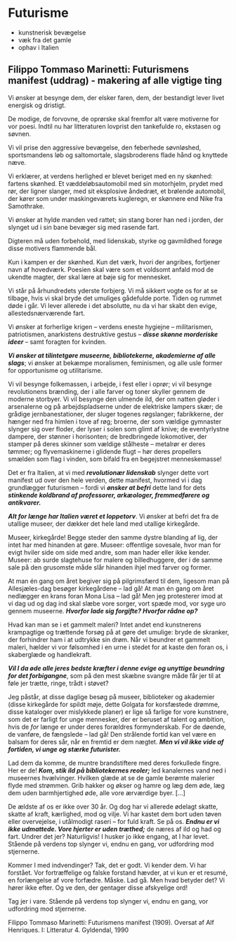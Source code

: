 
# Futurisme
- kunstnerisk bevægelse
- væk fra det gamle
- ophav i Italien 

## **Filippo Tommaso Marinetti: Futurismens manifest (uddrag)** - makering af alle vigtige ting
Vi ønsker at besynge dem, der elsker faren, dem, der bestandigt lever livet energisk og dristigt.

De modige, de forvovne, de oprørske skal fremfor alt være motiverne for vor poesi.
Indtil nu har litteraturen lovprist den tankefulde ro, ekstasen og søvnen. 

Vi vil prise den aggressive bevægelse, den feberhede søvnløshed, sportsmandens løb og saltomortale, slagsbroderens flade hånd og knyttede næve.

Vi erklærer, at verdens herlighed er blevet beriget med en ny skønhed: fartens skønhed. Et væddeløbsautomobil med sin motorhjelm, prydet med rør, der ligner slanger, med sit eksplosive åndedræt, et brølende automobil, der kører som under maskingeværets kugleregn, er skønnere end Nike fra Samothrake.

Vi ønsker at hylde manden ved rattet; sin stang borer han ned i jorden, der slynget ud i sin bane bevæger sig med rasende fart.

Digteren må uden forbehold, med lidenskab, styrke og gavmildhed forøge disse motivers flammende bål.

Kun i kampen er der skønhed. Kun det værk, hvori der angribes, fortjener navn af hovedværk. Poesien skal være som et voldsomt anfald mod de ukendte magter, der skal lære at bøje sig for mennesket.

Vi står på århundredets yderste forbjerg. Vi må sikkert vogte os for at se tilbage, hvis vi skal bryde det umuliges gådefulde porte. Tiden og rummet døde i går. Vi lever allerede i det absolutte, nu da vi har skabt den evige, allestedsnærværende fart.

Vi ønsker at forherlige krigen – verdens eneste hygiejne – militarismen, patriotismen, anarkistens destruktive gestus – ***disse skønne morderiske ideer*** – samt foragten for kvinden.

***Vi ønsker at tilintetgøre museerne, bibliotekerne, akademierne af alle slags***; vi ønsker at bekæmpe moralismen, feminismen, og alle usle former for opportunisme og utilitarisme.

Vi vil besynge folkemassen, i arbejde, i fest eller i oprør; vi vil besynge revolutionens brænding, der i alle farver og toner skyller gennem de moderne storbyer. Vi vil besynge den ulmende ild, der om natten gløder i arsenalerne og på arbejdspladserne under de elektriske lampers skær; de grådige jernbanestationer, der sluger togenes røgslanger; fabrikkerne, der hænger ned fra himlen i tove af røg; broerne, der som vældige gymnaster slynger sig over floder, der lyser i solen som glimt af knive; de eventyrlystne dampere, der stønner i horisonten; de bredbringede lokomotiver, der stamper på deres skinner som vældige stålheste – metalrør er deres tømmer; og flyvemaskinerne i glidende flugt – hør deres propellers smælden som flag i vinden, som bifald fra en begejstret menneskemasse!

Det er fra Italien, at vi med ***revolutionær lidenskab*** slynger dette vort manifest ud over den hele verden, dette manifest, hvormed vi i dag grundlægger futurismen – fordi vi ***ønsker at befri*** dette land for dets ***stinkende koldbrand af professorer, arkæologer, fremmedførere og antikvarer.***

***Alt for længe har Italien været et loppetorv***. Vi ønsker at befri det fra de utallige museer, der dækker det hele land med utallige kirkegårde.

Museer, kirkegårde! Begge steder den samme dystre blanding af lig, der intet har med hinanden at gøre. Museer: offentlige sovesale, hvor man for evigt hviler side om side med andre, som man hader eller ikke kender. Museer: ab surde slagtehuse for malere og billedhuggere, der i de samme sale på den grusomste måde slår hinanden ihjel med farver og former.

At man én gang om året begiver sig på pilgrimsfærd til dem, ligesom man på Allesjæles-dag besøger kirkegårdene – lad gå! At man én gang om året nedlægger en krans foran Mona Lisa – lad gå! Men jeg protesterer imod at vi dag ud og dag ind skal slæbe vore sorger, vort spæde mod, vor syge uro gennem museerne. ***Hvorfor lade sig forgifte? Hvorfor rådne op?***

Hvad kan man se i et gammelt maleri? Intet andet end kunstnerens krampagtige og trættende forsøg på at gøre det umulige: bryde de skranker, der forhindrer ham i at udtrykke sin drøm. Når vi beundrer et gammelt maleri, hælder vi vor følsomhed i en urne i stedet for at kaste den foran os, i skaberglæde og handlekraft.

***Vil I da øde alle jeres bedste kræfter i denne evige og unyttige beundring for det forbigangne***, som på den mest skæbne svangre måde får jer til at føle jer trætte, ringe, trådt i støvet?

Jeg påstår, at disse daglige besøg på museer, biblioteker og akademier (disse kirkegårde for spildt møje, dette Golgata for korsfæstede drømme, disse kataloger over mislykkede planer) er lige så farlige for vore kunstnere, som det er farligt for unge mennesker, der er beruset af talent og ambition, hvis de _for_ længe er under deres forældres formynderskab. For de døende, de vanføre, de fængslede – lad gå! Den strålende fortid kan vel være en balsam for deres sår, når en fremtid er dem nægtet. ***Men vi vil ikke vide af fortiden, vi unge og stærke futurister.***

Lad dem da komme, de muntre brandstiftere med deres forkullede fingre. Her er de! ***Kom, stik ild på bibliotekernes reoler;*** led kanalernes vand ned i museernes hvælvinger. Hvilken glæde at se de gamle berømte malerier flyde med strømmen. Grib hakker og økser og hamre og læg dem øde, læg dem uden barmhjertighed øde, alle vore ærværdige byer. [...]

De ældste af os er ikke over 30 år. Og dog har vi allerede ødelagt skatte, skatte af kraft, kærlighed, mod og vilje. Vi har kastet dem bort uden tøven eller overvejelse, i utålmodigt raseri – for fuld kraft. Se på os. ***Endnu er vi ikke udmattede. Vore hjerter er uden træthed;*** de næres af ild og had og fart. Undrer det jer? Naturligvis! I husker jo ikke engang, at I har levet. Stående på verdens top slynger vi, endnu en gang, vor udfordring mod stjernerne.

Kommer I med indvendinger? Tak, det er godt. Vi kender dem. Vi har forstået. Vor fortræffelige og falske forstand hævder, at vi kun er et resumé, en forlængelse af vore forfædre. Måske. Lad gå. Men hvad betyder det? Vi hører ikke efter. Og ve den, der gentager disse afskyelige ord!

Tag jer i vare. Stående på verdens top slynger vi, endnu en gang, vor udfordring mod stjernerne.

Filippo Tommaso Marinetti: Futurismens manifest (1909). Oversat af Alf Henriques. I: Litteratur 4. Gyldendal, 1990